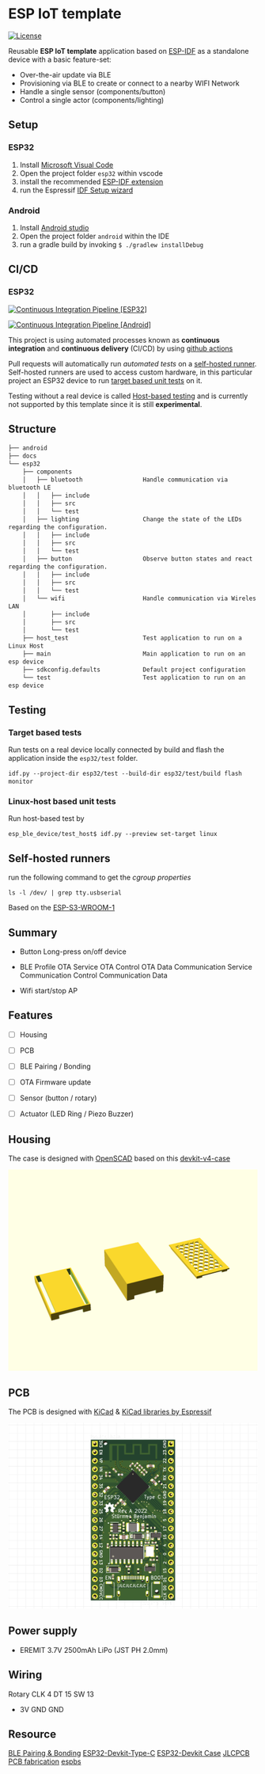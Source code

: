# ESP IoT template

[![License](https://img.shields.io/github/license/StuermerBenjamin/esp_ble_device)](./LICENSE.md)

Reusable **ESP IoT template** application based on [ESP-IDF](https://docs.espressif.com/projects/esp-idf/en/latest/esp32/index.html) as a standalone device with a basic feature-set:
 - Over-the-air update via BLE
 - Provisioning via BLE to create or connect to a nearby WIFI Network
 - Handle a single sensor (components/button)
 - Control a single actor (components/lighting)


## Setup

### ESP32

1. Install [Microsoft Visual Code](https://visualstudio.microsoft.com/de/)
2. Open the project folder `esp32` within vscode
3. install the recommended [ESP-IDF extension](https://marketplace.visualstudio.com/items?itemName=espressif.esp-idf-extension)
4. run the Espressif [IDF Setup wizard](https://github.com/espressif/vscode-esp-idf-extension/blob/e88e078f8ad4a0de4ddaed23f6a35cb820fcbf07/docs/SETUP.md#Setup-Wizard)

### Android

1. Install [Android studio](http://d.android.com/studio)
2. Open the project folder `android` within the IDE
3. run a gradle build by invoking `$ ./gradlew installDebug`


## CI/CD

### ESP32
[![Continuous Integration Pipeline [ESP32]](https://github.com/StuermerBenjamin/esp_ble_throughput/actions/workflows/esp32.yml/badge.svg)](https://github.com/StuermerBenjamin/esp_ble_throughput/actions/workflows/esp32.yml)

[![Continuous Integration Pipeline [Android]](https://github.com/StuermerBenjamin/esp_ble_throughput/actions/workflows/android.yml/badge.svg)](https://github.com/StuermerBenjamin/esp_ble_throughput/actions/workflows/android.yml)

This project is using automated processes known as **continuous integration** and **continuous delivery** (CI/CD) by using [github actions](https://docs.github.com/en/actions/learn-github-actions/understanding-github-actions) 

Pull requests will automatically run *automated tests* on a [self-hosted runner](https://docs.github.com/en/actions/hosting-your-own-runners/about-self-hosted-runners).
Self-hosted runners are used to access custom hardware, in this particular project an ESP32 device to run [target based unit tests](https://docs.espressif.com/projects/esp-idf/en/latest/esp32/api-guides/unit-tests.html) on it.

Testing without a real device is called [Host-based testing](https://docs.espressif.com/projects/esp-idf/en/latest/esp32/api-guides/linux-host-testing.html) and is currently not supported by this template since it is still **experimental**.


## Structure

```shell
├── android                     
├── docs
└── esp32
    ├── components
    │   ├── bluetooth                 Handle communication via bluetooth LE
    │   │   ├── include
    │   │   ├── src
    │   │   └── test
    │   ├── lighting                  Change the state of the LEDs regarding the configuration.
    │   │   ├── include
    │   │   ├── src
    │   │   └── test
    │   ├── button                    Observe button states and react regarding the configuration.
    │   │   ├── include
    │   │   ├── src
    │   │   └── test
    │   └── wifi                      Handle communication via Wireles LAN
    │       ├── include
    │       ├── src
    │       └── test
    ├── host_test                     Test application to run on a Linux Host
    ├── main                          Main application to run on an esp device
    ├── sdkconfig.defaults            Default project configuration
    └── test                          Test application to run on an esp device
```

## Testing

### Target based tests
Run tests on a real device locally connected by build and flash the application inside the `esp32/test` folder.
```shell
idf.py --project-dir esp32/test --build-dir esp32/test/build flash monitor
```

### Linux-host based unit tests
Run host-based test by 
```shell
esp_ble_device/test_host$ idf.py --preview set-target linux
```


## Self-hosted runners
run the following command to get the _cgroup properties_
```shell
ls -l /dev/ | grep tty.usbserial
```









Based on the [ESP-S3-WROOM-1](https://www.espressif.com/sites/default/files/documentation/esp32-s3-wroom-1_wroom-1u_datasheet_en.pdf)


## Summary

- Button 
  Long-press on/off device

- BLE Profile
    OTA Service
      OTA Control
      OTA Data
    Communication Service
      Communication Control
      Communication Data

- Wifi
  start/stop AP


## Features

- [ ] Housing
- [ ] PCB
- [ ] BLE Pairing / Bonding
- [ ] OTA Firmware update
- [ ] Sensor (button / rotary)
- [ ] Actuator (LED Ring / Piezo Buzzer)


## Housing

The case is designed with [OpenSCAD](https://openscad.org) based on this [devkit-v4-case](https://www.printables.com/de/model/73924-esp32-devkit-v4-case-openscad)

![3D Printed Case](docs/housing/case.png "3D Printed case")


## PCB

The PCB is designed with [KiCad](https://www.kicad.org) & [KiCad libraries by Espressif](https://github.com/espressif/kicad-libraries)

![Base PCB](docs/pcb/pcb.png "Base PCB")


## Power supply

 - EREMIT 3.7V 2500mAh LiPo (JST PH 2.0mm)





## Wiring

Rotary
 CLK  4
 DT  15
 SW  13
 +   3V
 GND GND





## Resource

[BLE Pairing & Bonding](https://www.kynetics.com/docs/2018/BLE_Pairing_and_bonding/)
[ESP32-Devkit-Type-C](https://github.com/TobleMiner/ESP32-Devkit-Type-C)
[ESP32-Devkit Case](https://www.printables.com/de/model/73924-esp32-devkit-v4-case-openscad/files)
[JLCPCB PCB fabrication](https://jlcpcb.com)
[espbs](https://github.com/Lillifee/espbs)
